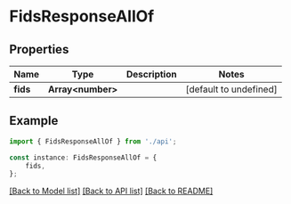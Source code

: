 # FidsResponseAllOf


## Properties

Name | Type | Description | Notes
------------ | ------------- | ------------- | -------------
**fids** | **Array&lt;number&gt;** |  | [default to undefined]

## Example

```typescript
import { FidsResponseAllOf } from './api';

const instance: FidsResponseAllOf = {
    fids,
};
```

[[Back to Model list]](../README.md#documentation-for-models) [[Back to API list]](../README.md#documentation-for-api-endpoints) [[Back to README]](../README.md)
